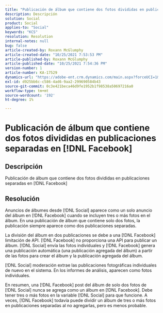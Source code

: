 ```yaml
---
title: "Publicación de álbum que contiene dos fotos divididas en publicaciones separadas en [!DNL Facebook]"
description: Descripción
solution: Social
product: Social
applies-to: "Social"
keywords: "KCS"
resolution: Resolution
internal-notes: null
bug: false
article-created-by: Roxann McGlumphy
article-created-date: "10/25/2021 7:53:53 PM"
article-published-by: Roxann McGlumphy
article-published-date: "10/25/2021 7:54:36 PM"
version-number: 1
article-number: KA-17529
dynamics-url: "https://adobe-ent.crm.dynamics.com/main.aspx?forceUCI=1&pagetype=entityrecord&etn=knowledgearticle&id=1b947846-cd35-ec11-b6e6-000d3a3485ea"
exl-id: d925bb6c-c586-4ad6-9aa2-299690584b43
source-git-commit: 0c3e421beca46d9fe1952b1f98538a50697216a0
workflow-type: tm+mt
source-wordcount: '192'
ht-degree: 1%

---
```


# Publicación de álbum que contiene dos fotos divididas en publicaciones separadas en [!DNL Facebook]

## Descripción

Publicación de álbum que contiene dos fotos divididas en publicaciones separadas en [!DNL Facebook]

## Resolución


Anuncios de álbumes desde [!DNL Social] aparece como un solo anuncio del álbum en [!DNL Facebook] cuando se incluyen tres o más fotos en el álbum. En una publicación de álbum que contiene solo dos fotos, la publicación siempre aparece como dos publicaciones separadas.

La división del álbum en dos publicaciones se debe a una [!DNL Facebook] limitación de API. [!DNL Facebook] no proporciona una API para publicar un álbum. [!DNL Social] envía las fotos individuales y [!DNL Facebook] genera una publicación automática (una publicación agregada del álbum) a partir de las fotos para crear el álbum y la publicación agregada del álbum.

[!DNL Social] moderación extrae las publicaciones fotográficas individuales de nuevo en el sistema. En los informes de análisis, aparecen como fotos individuales.

En resumen, una [!DNL Facebook] post del álbum de solo dos fotos de [!DNL Social] nunca se agrega como un álbum en [!DNL Facebook]. Debe tener tres o más fotos en la variable [!DNL Social] para que funcione. A veces, [!DNL Facebook] todavía puede dividir un álbum de tres o más fotos en publicaciones separadas al no agregarlas, pero es menos probable.
